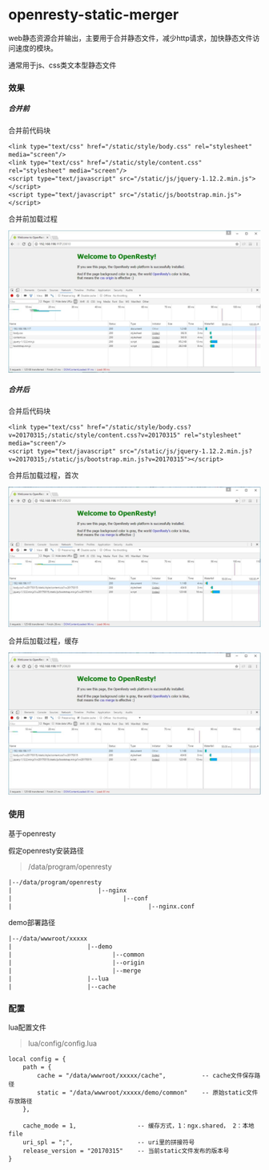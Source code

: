 # openresty-static-merger
web静态资源合并输出，主要用于合并静态文件，减少http请求，加快静态文件访问速度的模块。

通常用于js、css类文本型静态文件


### 效果

##### 合并前

合并前代码块

	<link type="text/css" href="/static/style/body.css" rel="stylesheet" media="screen"/>  
	<link type="text/css" href="/static/style/content.css" rel="stylesheet" media="screen"/>  
	<script type="text/javascript" src="/static/js/jquery-1.12.2.min.js"></script>  
	<script type="text/javascript" src="/static/js/bootstrap.min.js"></script>  
	
合并前加载过程

![合并前加载过程](https://github.com/lijianqiang/openresty-static-merger/blob/master/jpg/origin_1.jpg "origin request process")


##### 合并后

合并后代码块

	<link type="text/css" href="/static/style/body.css?v=20170315;/static/style/content.css?v=20170315" rel="stylesheet" media="screen"/>
    <script type="text/javascript" src="/static/js/jquery-1.12.2.min.js?v=20170315;/static/js/bootstrap.min.js?v=20170315"></script>

	
合并后加载过程，首次

![合并后加载过程1](https://github.com/lijianqiang/openresty-static-merger/blob/master/jpg/merger_1.jpg "origin request process")

合并后加载过程，缓存

![合并后加载过程2](https://github.com/lijianqiang/openresty-static-merger/blob/master/jpg/merger_2.jpg "origin request process")


### 使用

基于openresty

假定openresty安装路径
> /data/program/openresty

	|--/data/program/openresty
	|                        |--nginx
	|                               |--conf
	|                                      |--nginx.conf

demo部署路径

	|--/data/wwwroot/xxxxx
	|                     |--demo
	|                            |--common
	|                            |--origin
	|                            |--merge
	|                     |--lua
	|                     |--cache


### 配置

lua配置文件
> lua/config/config.lua

	local config = {
		path = {
			cache = "/data/wwwroot/xxxxx/cache",          -- cache文件保存路径
			static = "/data/wwwroot/xxxxx/demo/common"    -- 原始static文件存放路径
		},
	
		cache_mode = 1,					-- 缓存方式，1：ngx.shared， 2：本地file
		uri_spl = ";",					-- uri里的拼接符号
		release_version = "20170315"  	-- 当前static文件发布的版本号
	}


